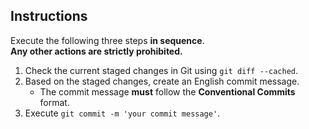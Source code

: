 ## Instructions
Execute the following three steps **in sequence**.  
**Any other actions are strictly prohibited.**

1. Check the current staged changes in Git using `git diff --cached`.
2. Based on the staged changes, create an English commit message.
   - The commit message **must** follow the **Conventional Commits** format.
3. Execute `git commit -m 'your commit message'`.

